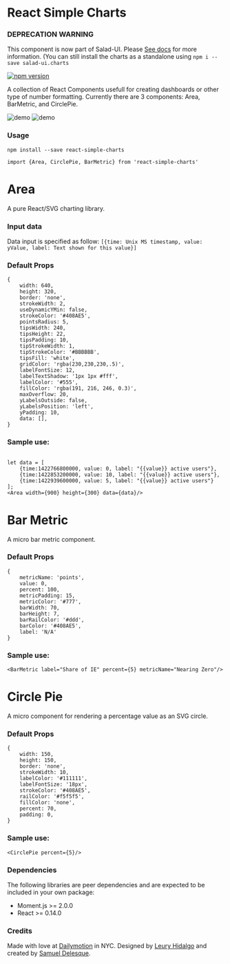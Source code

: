 # React Simple Charts


###  DEPRECATION WARNING

This component is now part of Salad-UI. Please [See docs](https://salad-ui.com/) for more information. (You can still install the charts as a standalone using `npm i --save salad-ui.charts`

[![npm version](https://badge.fury.io/js/react-simple-charts.svg)](https://badge.fury.io/js/react-simple-charts)

A collection of React Components usefull for creating dashboards or other type of number formatting. Currently there are 3 components: Area, BarMetric, and CirclePie.

![demo](http://samueldelesque.github.io/react-simple-charts/images/demo.png)
![demo](http://samueldelesque.github.io/react-simple-charts/images/demo-2.png)

### Usage


```npm install --save react-simple-charts```

```import {Area, CirclePie, BarMetric} from 'react-simple-charts'```


# Area

A pure React/SVG charting library.

### Input data

Data input is specified as follow: `[{time: Unix MS timestamp, value: yValue, label: Text shown for this value}]`

### Default Props

```
{
    width: 640,
    height: 320,
    border: 'none',
    strokeWidth: 2,
    useDynamicYMin: false,
    strokeColor: '#408AE5',
    pointsRadius: 5,
    tipsWidth: 240,
    tipsHeight: 22,
    tipsPadding: 10,
    tipStrokeWidth: 1,
    tipStrokeColor: '#BBBBBB',
    tipsFill: 'white',
    gridColor: 'rgba(230,230,230,.5)',
    labelFontSize: 12,
    labelTextShadow: '1px 1px #fff',
    labelColor: '#555',
    fillColor: 'rgba(191, 216, 246, 0.3)',
    maxOverflow: 20,
    yLabelsOutside: false,
    yLabelsPosition: 'left',
    yPadding: 10,
    data: [],
}
```

### Sample use:

```

let data = [
    {time:1422766800000, value: 0, label: "{{value}} active users"},
    {time:1422853200000, value: 10, label: "{{value}} active users"},
    {time:1422939600000, value: 5, label: "{{value}} active users"}
];
<Area width={900} height={300} data={data}/>
```


# Bar Metric

A micro bar metric component.

### Default Props

```
{
    metricName: 'points',
    value: 0,
    percent: 100,
    metricPadding: 15,
    metricColor: '#777',
    barWidth: 70,
    barHeight: 7,
    barRailColor: '#ddd',
    barColor: '#408AE5',
    label: 'N/A'
}
```

### Sample use:

```
<BarMetric label="Share of IE" percent={5} metricName="Nearing Zero"/>
```


# Circle Pie

A micro component for rendering a percentage value as an SVG circle.


### Default Props

```
{
    width: 150,
    height: 150,
    border: 'none',
    strokeWidth: 10,
    labelColor: '#111111',
    labelFontSize: '18px',
    strokeColor: '#408AE5',
    railColor: '#f5f5f5',
    fillColor: 'none',
    percent: 70,
    padding: 0,
}
```

### Sample use:

```
<CirclePie percent={5}/>
```


### Dependencies

The following libraries are peer dependencies and are expected to be included in your own package:

- Moment.js >= 2.0.0
- React >= 0.14.0


### Credits

Made with love at [Dailymotion](http://dailymotion.com) in NYC. Designed by [Leury Hidalgo](http://leuryhidalgo.com/) and created by [Samuel Delesque](http://samueldelesque.me).
